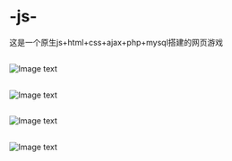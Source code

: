 # -js-
这是一个原生js+html+css+ajax+php+mysql搭建的网页游戏

##
![Image text](https://github.com/jiliangfxj/plane-war-game/blob/main/showimg/%E4%B8%BB%E7%95%8C%E9%9D%A2.png)

##
![Image text](https://github.com/jiliangfxj/plane-war-game/blob/main/showimg/%E6%9F%A5%E7%9C%8B%E6%8E%92%E5%90%8D%E9%A1%B5%E9%9D%A2.png)

##
![Image text](https://github.com/jiliangfxj/plane-war-game/blob/main/showimg/%E6%AD%BB%E4%BA%A1%E7%95%8C%E9%9D%A2.png)

##
![Image text](https://github.com/jiliangfxj/plane-war-game/blob/main/showimg/%E6%B8%B8%E6%88%8F%E7%95%8C%E9%9D%A2.png)
